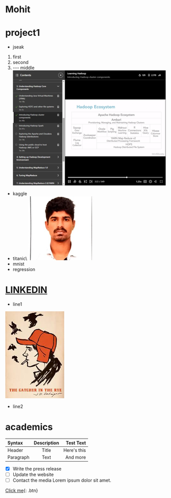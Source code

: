 # Mohit
# project1
+ jseak
1. first
2. second
3.  --- middle
![](https://github.com/mohitkkr/Mohit/blob/master/images/Screenshot%20(2).png)
+ kaggle
+ titanic\                         ![](0.jpg)
+ mnist
+ regression
# [LINKEDIN](https://www.linkedin.com/in/mohit-kaushik-115829160)
+ line1

![](hc.jpg)


+ line2
# academics
| Syntax      | Description | Test Text     |
| :---        |    :----:   |          ---: |
| Header      | Title       | Here's this   |
| Paragraph   | Text        | And more      |
- [x] Write the press release
- [ ] Update the website
- [ ] Contact the media
Lorem ipsum dolor sit amet.

[Click me](http://www.google.com){: .btn}
